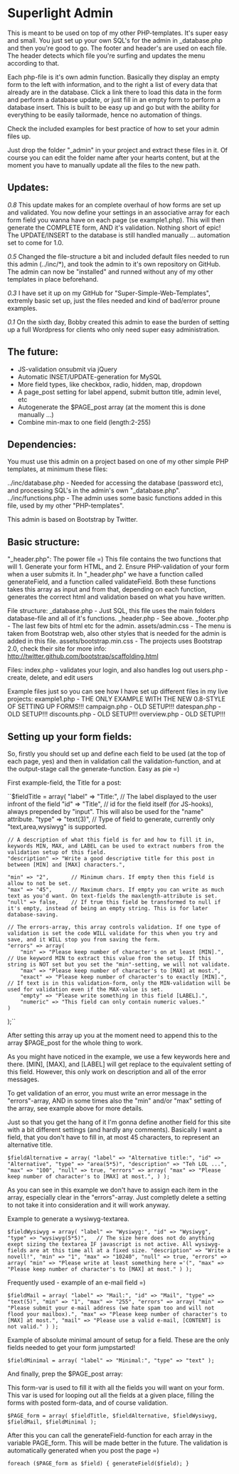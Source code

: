 Superlight Admin
================

This is meant to be used on top of my other PHP-templates. It's super easy and small. You just set up your own SQL's for the admin in
_database.php and then you're good to go. The footer and header's are used on each file. The header detects which file you're surfing
and updates the menu according to that.

Each php-file is it's own admin function. Basically they display an empty form to the left with information, and to the right a list of
every data that already are in the database. Click a link there to load this data in the form and perform a database update, or just fill
in an empty form to perform a database insert. This is built to be easy up and go but with the ability for everything to be easily
tailormade, hence no automation of things.

Check the included examples for best practice of how to set your admin files up.

Just drop the folder "_admin" in your project and extract these files in it. Of course you can edit the folder name after your hearts
content, but at the moment you have to manually update all the files to the new path.


Updates:
----------------

*0.8*
This update makes for an complete overhaul of how forms are set up and validated. You now define your settings in an associative array for each
form field you wanna have on each page (se example1.php). This will then generate the COMPLETE form, AND it's validation. Nothing short of epic!
The UPDATE/INSERT to the database is still handled manually ... automation set to come for 1.0.

*0.5*
Changed the file-structure a bit and included default files needed to run this admin (../inc/*), and took the admin to it's own repository on
GitHub. The admin can now be "installed" and runned without any of my other templates in place beforehand.

*0.3*
I have set it up on my GitHub for "Super-Simple-Web-Templates", extremly basic set up, just the files needed and kind of bad/error proune examples.

*0.1*
On the sixth day, Bobby created this admin to ease the burden of setting up a full Wordpress for clients who only need super easy administration.


The future:
----------------
* JS-validation onsubmit via jQuery
* Automatic INSET/UPDATE-generation for MySQL
* More field types, like checkbox, radio, hidden, map, dropdown
* A page_post setting for label append, submit button title, admin level, etc
* Autogenerate the $PAGE_post array (at the moment this is done manually ...)
* Combine min-max to one field (length:2-255)


Dependencies:
----------------
You must use this admin on a project based on one of my other simple PHP templates, at minimum these files:

../inc/database.php - Needed for accessing the database (password etc), and processing SQL's in the admin's own "_database.php".
../inc/functions.php - The admin uses some basic functions added in this file, used by my other "PHP-templates".

This admin is based on Bootstrap by Twitter.


Basic structure:
----------------

"_header.php":
The power file =) This file contains the two functions that will 1. Generate your form HTML, and 2. Ensure PHP-validation of
your form when a user submits it.
In "_header.php" we have a function called generateField, and a function called validateField.
Both these functions takes this array as input and from that, depending on each function, generates the correct
html and validation based on what you have written.

File structure:
_database.php - Just SQL, this file uses the main folders database-file and all of it's functions.
_header.php - See above.
_footer.php - The last few bits of html etc for the admin.
assets/admin.css - The menu is taken from Bootstrap web, also other styles that is needed for the admin is added in this file.
assets/bootstrap.min.css - The projects uses Bootstrap 2.0, check their site for more info: http://twitter.github.com/bootstrap/scaffolding.html

Files:
index.php - validates your login, and also handles log out
users.php - create, delete, and edit users

Example files just so you can see how I have set up different files in my live projects:
example1.php - THE ONLY EXAMPLE WITH THE NEW 0.8-STYLE OF SETTING UP FORMS!!!
campaign.php - OLD SETUP!!!
datespan.php - OLD SETUP!!!
discounts.php - OLD SETUP!!!
overview.php - OLD SETUP!!!


Setting up your form fields:
----------------
So, firstly you should set up and define each field to be used (at the top of each page, yes) and then in validation
call the validation-function, and at the output-stage call the generate-function. Easy as pie =)

First example-field, the Title for a post:

``$fieldTitle = array(
	"label" => "Title:",	// The label displayed to the user infront of the field
	"id" => "Title",		// id for the field itself (for JS-hooks), always prepended by "input". This will also be used for the "name" attribute.
	"type" => "text(3)",	// Type of field to generate, currently only "text,area,wysiwyg" is supported.
	
	// A description of what this field is for and how to fill it in, keywords MIN, MAX, and LABEL can be used to extract numbers from the validation setup of this field.
	"description" => "Write a good descriptive title for this post in between [MIN] and [MAX] characters.",
	
	"min" => "2",		// Minimum chars. If empty then this field is allow to not be set.
	"max" => "45",		// Maximum chars. If empty you can write as much text as you'd want. On text-fields the maxlength-attribute is set.
	"null" => false,	// If true this field be transformed to null if it's empty, instead of being an empty string. This is for later database-saving.

	// The errors-array, this array controls validation. If one type of validation is set the code WILL validate for this when you try and save, and it WILL stop you from saving the form.
	"errors" => array(
		"min" => "Please keep number of character's on at least [MIN].", // Use keyword MIN to extract this value from the setup. If this string is NOT set but you set the "min"-setting, we will not validate.
		"max" => "Please keep number of character's to [MAX] at most.",
		"exact" => "Please keep number of character's to exactly [MIN].", // If text is in this validation-form, only the MIN-validation will be used for validation even if the MAX-value is set.
		"empty" => "Please write something in this field [LABEL].",
		"numeric" => "This field can only contain numeric values."
	)
);``

After setting this array up you at the moment need to append this to the array $PAGE_post for the whole thing to work.

As you might have noticed in the example, we use a few keywords here and there. [MIN], [MAX], and [LABEL] will get replace to the equivalent setting of this field. However, this only work on description and all of the error messages.

To get validation of an error, you must write an error message in the "errors"-array, AND in some times also the "min" and/or "max" setting of the array, see example above for more details.

Just so that you get the hang of it I'm gonna define another field for this site with a bit different settings (and hardly any comments).
Basically I want a field, that you don't have to fill in, at most 45 characters, to represent an alternative title.

``$fieldAlternative = array(
	"label" => "Alternative title:",
	"id" => "Alternative",
	"type" => "area(5*5)",
	"description" => "Teh LOL ...",
	"max" => "100",
	"null" => true,
	"errors" => array(
					"max" => "Please keep number of character's to [MAX] at most.",
				)
);``

As you can see in this example we don't have to assign each item in the array, especially clear in the "errors"-array. Just completly delete a setting to not take it into consideration and it will work anyway.

Example to generate a wysiwyg-textarea.

`
$fieldWysiwyg = array(
	"label" => "Wysiwyg:",
	"id" => "Wysiwyg",
	"type" => "wysiwyg(5*5)",	// The size here does not do anything exept sizing the textarea IF javascript is not active. All wysiwyg-fields are at this time all at a fixed size.
	"description" => "Write a novell!",
	"min" => "1",
	"max" => "10240",
	"null" => true,
	"errors" => array(
					"min" => "Please write at least something here ='(",
					"max" => "Please keep number of character's to [MAX] at most."
				)
);
`

Frequently used - example of an e-mail field =)

`
$fieldMail = array(
	"label" => "Mail:",
	"id" => "Mail",
	"type" => "text(5)",
	"min" => "1",
	"max" => "255",
	"errors" => array(
					"min" => "Please submit your e-mail address (we hate spam too and will not flood your mailbox).",
					"max" => "Please keep number of character's to [MAX] at most.",
					"mail" => "Please use a valid e-mail, [CONTENT] is not valid."
				)
);
`

Example of absolute minimal amount of setup for a field. These are the only fields needed to get your form jumpstarted!

``
$fieldMinimal = array(
	"label" => "Minimal:",
	"type" => "text"
);
``

And finally, prep the $PAGE_post array:
		
This form-var is used to fill it with all the fields you will want on your form.
This var is used for looping out all the fields at a given place, filling the forms with posted form-data, and of course validation.

`
$PAGE_form = array(
				$fieldTitle,
				$fieldAlternative,
				$fieldWysiwyg,
				$fieldMail,
				$fieldMinimal
			);
`

After this you can call the generateField-function for each array in the variable PAGE_form. This will be made better in the future.
The validation is automatically generated when you post the page =)

`
foreach ($PAGE_form as $field) {
	generateField($field);
}
`